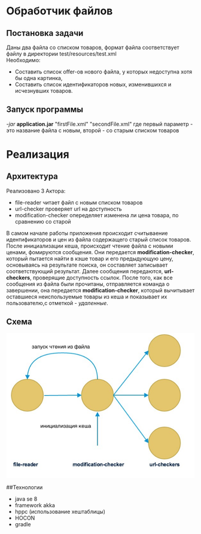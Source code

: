 #  Обработчик файлов
## Постановка задачи
Даны два файла со списком товаров, формат файла соответствует файлу в директории test/resources/test.xml  
Необходимо:
* Составить список offer-ов нового файла, у которых недоступна хотя бы одна картинка,
* Составить список идентификаторов новых, изменившихся и исчезнувших товаров.

## Запуск программы
*-jar* **application.jar**   "firstFile.xml" "secondFile.xml"
где первый параметр - это название файла с новым, второй - со старым списком товаров

# Реализация
## Архитектура
Реализовано 3 Актора:
* file-reader  читает файл с новым списком товаров
* url-checker  проверяет url на доступность
* modification-checker опеределяет изменена ли цена товара, по сравнению со старой

В самом начале работы приложения происходит считываение идентификаторов и цен из файла содержащего старый список товаров. 
После инициализации кеша, происходит чтение файла с новыми ценами, фомируются сообщения. Они передается  **modification-checker**,
который пытается найти в кэше товар и его предыдующую цену,
основываясь на результате поиска, он составляет записывает соответствующий результат. Далее сообщения передаются, **url-checkers**, проверящие доступность ссылок. 
После того, как все сообщения из файла были прочитаны, отправляется команда о завершении, она передается  **modification-checker**, 
который вычитывает оставшиеся неиспользуемые товары из кеша и показывает их пользователю,с отметкой - *удаленные*. 

## Схема
![alt tag](https://raw.githubusercontent.com/izebit/AkkaExample/master/docs/diagram.png)

##Технологии
* java se 8
* framework akka
* hppc (использование хештаблицы)
* HOCON
* gradle